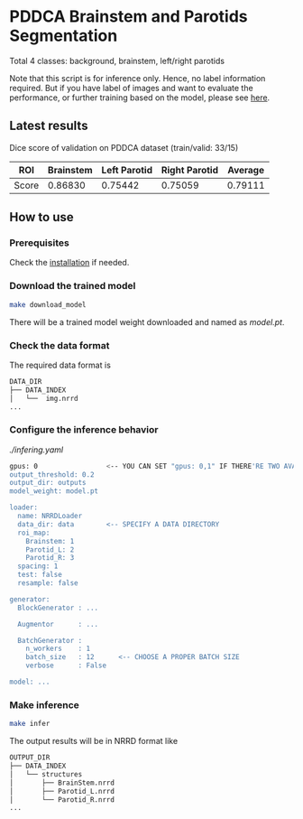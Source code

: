 # PDDCA Brainstem and Parotids Segmentation

Total 4 classes: background, brainstem, left/right parotids

Note that this script is for inference only.
Hence, no label information required. But if you have label of images
and want to evaluate the performance, or further training based on the model,
please see [here](../../exp/bs-ptd-nrrd).

## Latest results

Dice score of validation on PDDCA dataset (train/valid: 33/15)

| ROI     | Brainstem   | Left Parotid   | Right Parotid   | Average   |
| ------- | ------------ | -------------- | --------------- | --------- |
| Score   | 0.86830      | 0.75442        | 0.75059         | 0.79111   |


## How to use

### Prerequisites

Check the [installation](../../README.md) if needed.

### Download the trained model

```bash
make download_model
```

There will be a trained model weight downloaded and named as _model.pt_.

### Check the data format

The required data format is

```bash
DATA_DIR
├── DATA_INDEX
│   └──  img.nrrd
...
```

### Configure the inference behavior

_./infering.yaml_
```bash
gpus: 0                 <-- YOU CAN SET "gpus: 0,1" IF THERE'RE TWO AVAILABE GPUS
output_threshold: 0.2
output_dir: outputs
model_weight: model.pt

loader:
  name: NRRDLoader
  data_dir: data        <-- SPECIFY A DATA DIRECTORY
  roi_map:
    Brainstem: 1
    Parotid_L: 2
    Parotid_R: 3
  spacing: 1
  test: false
  resample: false

generator:
  BlockGenerator : ...

  Augmentor      : ...

  BatchGenerator :
    n_workers    : 1
    batch_size   : 12      <-- CHOOSE A PROPER BATCH SIZE
    verbose      : False

model: ...
```


### Make inference

```bash
make infer
```

The output results will be in NRRD format like

```bash
OUTPUT_DIR
├── DATA_INDEX
│   └── structures
│       ├── BrainStem.nrrd
│       ├── Parotid_L.nrrd
│       └── Parotid_R.nrrd
...
```
